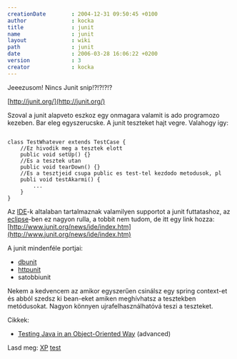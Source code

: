 ```yaml
---
creationDate        : 2004-12-31 09:50:45 +0100 
author              : kocka 
title               : junit 
name                : junit 
layout              : wiki 
path                : junit 
date                : 2006-03-28 16:06:22 +0200 
version             : 3 
creator             : kocka 
---
```

Jeeezusom! Nincs Junit snip!?!?!?!?

[http://junit.org/](http://junit.org/)

Szoval a junit alapveto eszkoz egy onmagara valamit is ado programozo kezeben. Bar eleg egyszerucske. A junit teszteket hajt vegre. Valahogy igy:

```

class TestWhatever extends TestCase {
    //Ez hivodik meg a tesztek elott
    public void setUp() {}
    //Es a tesztek utan
    public void tearDown() {}
    //Es a tesztjeid csupa public es test-tel kezdodo metodusok, pl
    publi void testAkarmi() {
        ...
    }
}

```

Az [IDE](IDE.html)-k altalaban tartalmaznak valamilyen supportot a junit futtatashoz, az [eclipse](Eclipse.html)-ben ez nagyon rulla, a tobbit nem tudom, de itt egy link hozza: [http://www.junit.org/news/ide/index.htm](http://www.junit.org/news/ide/index.htm)

A junit mindenféle portjai:

*   [dbunit](dbunit.html)
*   [httpunit](httpunit.html)
*   satobbiunit

Nekem a kedvencem az amikor egyszerűen csinálsz egy spring context-et és abból szedsz ki bean-eket amiken meghívhatsz a tesztekben metódusokat. Nagyon könnyen ujrafelhasználhatóvá teszi a teszteket.

Cikkek:

*   [Testing Java in an Object-Oriented Way](http://today.java.net/pub/a/today/2006/03/28/testing-java-object-oriented.html) (advanced)

Lasd meg: [XP](XP.html) [test](test.html)

